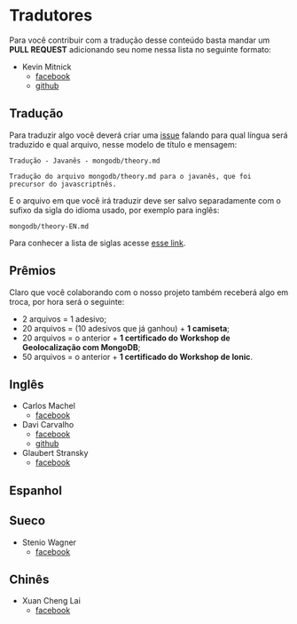 # Tradutores

Para você contribuir com a tradução desse conteúdo basta mandar um **PULL REQUEST** adicionando seu nome nessa lista no seguinte formato:

- Kevin Mitnick
    - [facebook](https://www.facebook.com/kevinho)
    - [github](https://www.github.com/kevinho)

## Tradução

Para traduzir algo você deverá criar uma [issue]() falando para qual língua será traduzido e qual arquivo, nesse modelo de título e mensagem:

```
Tradução - Javanês - mongodb/theory.md

Tradução do arquivo mongodb/theory.md para o javanês, que foi precursor do javascriptnês.
```

E o arquivo em que você irá traduzir deve ser salvo separadamente com o sufixo da sigla do idioma usado, por exemplo para inglês:

```
mongodb/theory-EN.md
```

Para conhecer a lista de siglas acesse [esse link](https://pt.wikipedia.org/wiki/ISO_639).


## Prêmios

Claro que você colaborando com o nosso projeto também receberá algo em troca, por hora será o seguinte:

- 2 arquivos = 1 adesivo;
- 20 arquivos = (10 adesivos que já ganhou) + **1 camiseta**;
- 20 arquivos = o anterior + **1 certificado do Workshop de Geolocalização com MongoDB**;
- 50 arquivos = o anterior + **1 certificado do Workshop de Ionic**.


## Inglês

- Carlos Machel
    - [facebook](https://www.facebook.com/ctmachel)
- Davi Carvalho
    - [facebook](https://www.facebook.com/davicfg)
    - [github](https://github.com/davicfg)
- Glaubert Stransky
    - [facebook](https://www.facebook.com/glaubertstransky)

## Espanhol

## Sueco

- Stenio Wagner
    - [facebook](https://www.facebook.com/steniowagner)

## Chinês

- Xuan Cheng Lai
    - [facebook](https://www.facebook.com/lai32290)
